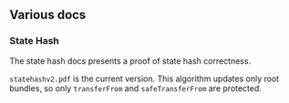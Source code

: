 ## Various docs

### State Hash

The state hash docs presents a proof of state hash correctness. 

`statehashv2.pdf` is the current version.
This algorithm updates only root bundles, so only `transferFrom` and `safeTransferFrom` are protected.
